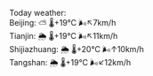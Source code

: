 Today weather:  
Beijing: ⛅️  🌡️+19°C 🌬️↖7km/h  
Tianjin: 🌦   🌡️+19°C 🌬️↖11km/h  
Shijiazhuang: 🌦   🌡️+20°C 🌬️↑10km/h  
Tangshan: 🌦   🌡️+19°C 🌬️↙12km/h  
